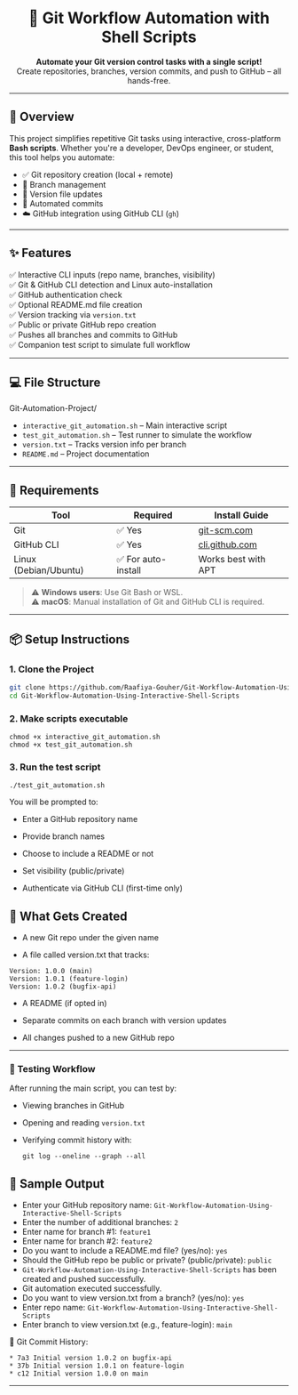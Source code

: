 <h1 align="center">🚀 Git Workflow Automation with Shell Scripts</h1>

<p align="center">
  <b>Automate your Git version control tasks with a single script!</b><br>
  Create repositories, branches, version commits, and push to GitHub – all hands-free.
</p>

---

## 📌 Overview

This project simplifies repetitive Git tasks using interactive, cross-platform **Bash scripts**. Whether you're a developer, DevOps engineer, or student, this tool helps you automate:

- ✅ Git repository creation (local + remote)
- 🌳 Branch management
- 📝 Version file updates
- 🔄 Automated commits
- ☁️ GitHub integration using GitHub CLI (`gh`)

---

## ✨ Features

✅ Interactive CLI inputs (repo name, branches, visibility)  
✅ Git & GitHub CLI detection and Linux auto-installation  
✅ GitHub authentication check  
✅ Optional README.md file creation  
✅ Version tracking via `version.txt`  
✅ Public or private GitHub repo creation  
✅ Pushes all branches and commits to GitHub  
✅ Companion test script to simulate full workflow  


---


## 💻 File Structure

Git-Automation-Project/
- `interactive_git_automation.sh` – Main interactive script
- `test_git_automation.sh` – Test runner to simulate the workflow
- `version.txt` – Tracks version info per branch
- `README.md` – Project documentation

---


## 🔧 Requirements

| Tool        | Required | Install Guide                         |
|-------------|----------|----------------------------------------|
| Git         | ✅ Yes   | [git-scm.com](https://git-scm.com/downloads) |
| GitHub CLI  | ✅ Yes   | [cli.github.com](https://cli.github.com/) |
| Linux (Debian/Ubuntu) | ✅ For auto-install | Works best with APT |

> ⚠️ **Windows users**: Use Git Bash or WSL.  
> ⚠️ **macOS**: Manual installation of Git and GitHub CLI is required.

---

## 📦 Setup Instructions

### 1. Clone the Project
```bash
git clone https://github.com/Raafiya-Gouher/Git-Workflow-Automation-Using-Interactive-Shell-Scripts.git
cd Git-Workflow-Automation-Using-Interactive-Shell-Scripts
```

### 2. Make scripts executable

```
chmod +x interactive_git_automation.sh
chmod +x test_git_automation.sh
```


### 3. Run the test script
```
./test_git_automation.sh
```

You will be prompted to:

* Enter a GitHub repository name

* Provide branch names

* Choose to include a README or not

* Set visibility (public/private)

* Authenticate via GitHub CLI (first-time only)
  
  
## 📄 What Gets Created

* A new Git repo under the given name

* A file called version.txt that tracks:
```
Version: 1.0.0 (main)
Version: 1.0.1 (feature-login)
Version: 1.0.2 (bugfix-api)
```
* A README (if opted in)
* Separate commits on each branch with version updates

* All changes pushed to a new GitHub repo
---


### 🧪 Testing Workflow

After running the main script, you can test by:

- Viewing branches in GitHub

- Opening and reading ``` version.txt ```

- Verifying commit history with:
  ```
  git log --oneline --graph --all
  ```

## 🧪 Sample Output

* Enter your GitHub repository name: ```Git-Workflow-Automation-Using-Interactive-Shell-Scripts```
* Enter the number of additional branches: ```2```
* Enter name for branch #1: ```feature1```
* Enter name for branch #2: ```feature2```
* Do you want to include a README.md file? (yes/no): ```yes```
* Should the GitHub repo be public or private? (public/private): ```public```
* ```Git-Workflow-Automation-Using-Interactive-Shell-Scripts``` has been created and pushed successfully.
*  Git automation executed successfully.
* Do you want to view version.txt from a branch? (yes/no): ```yes```
* Enter repo name: ```Git-Workflow-Automation-Using-Interactive-Shell-Scripts```
* Enter branch to view version.txt (e.g., feature-login): ```main```


📜 Git Commit History:
```
* 7a3 Initial version 1.0.2 on bugfix-api
* 37b Initial version 1.0.1 on feature-login
* c12 Initial version 1.0.0 on main
```
---
